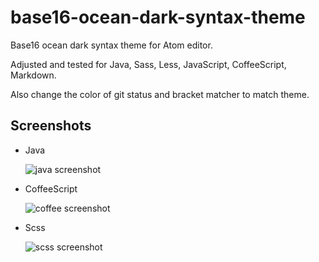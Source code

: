 # base16-ocean-dark-syntax-theme

Base16 ocean dark syntax theme for Atom editor.

Adjusted and tested for Java, Sass, Less, JavaScript, CoffeeScript, Markdown.

Also change the color of git status and bracket matcher to match theme.

## Screenshots

- Java

    ![java screenshot](https://raw.github.com/anson0370/base16-ocean-dark-syntax-theme/master/screenshots/java-highlight.png)

- CoffeeScript

    ![coffee screenshot](https://raw.github.com/anson0370/base16-ocean-dark-syntax-theme/master/screenshots/coffee-highlight.png)

- Scss

    ![scss screenshot](https://raw.github.com/anson0370/base16-ocean-dark-syntax-theme/master/screenshots/sass-highlight.png)
